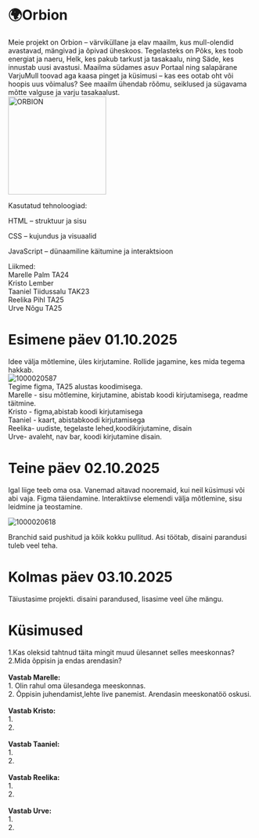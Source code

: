 # 🌍Orbion
Meie projekt on Orbion – värviküllane ja elav maailm, kus mull-olendid avastavad, mängivad ja õpivad üheskoos. Tegelasteks on Põks, kes toob energiat ja naeru, Helk, kes pakub tarkust ja tasakaalu, ning Säde, kes innustab uusi avastusi. Maailma südames asuv Portaal ning salapärane VarjuMull toovad aga kaasa pinget ja küsimusi – kas ees ootab oht või hoopis uus võimalus? See maailm ühendab rõõmu, seiklused ja sügavama mõtte valguse ja varju tasakaalust.  <br>
<img width="auto" height="200" alt="ORBION" src="https://github.com/user-attachments/assets/88bd5310-f1b5-4182-9df7-7723134983aa" /> <br>

Kasutatud tehnoloogiad: <br>

HTML – struktuur ja sisu  <br>

CSS – kujundus ja visuaalid  <br>

JavaScript – dünaamiline käitumine ja interaktsioon  <br>

Liikmed: <br>
Marelle Palm TA24 <br>
Kristo Lember <br>
Taaniel Tiidussalu TAK23 <br>
Reelika Pihl TA25 <br>
Urve Nõgu TA25 <br>

<h1>Esimene päev 01.10.2025</h1>

Idee välja mõtlemine, üles kirjutamine. Rollide jagamine, kes mida tegema hakkab. <br>
![1000020587](https://github.com/user-attachments/assets/1c07b071-55ec-4662-b230-0954a70a3509) <br>
Tegime figma, TA25 alustas koodimisega. <br> 
Marelle - sisu mõtlemine, kirjutamine,  abistab koodi kirjutamisega, readme täitmine. <br>
Kristo - figma,abistab koodi kirjutamisega <br>
Taaniel - kaart, abistabkoodi kirjutamisega <br>
Reelika- uudiste, tegelaste lehed,koodikirjutamine, disain <br>
Urve- avaleht, nav bar, koodi kirjutamine disain. <br>

<h1>Teine päev 02.10.2025</h1>

Igal liige teeb oma osa. Vanemad aitavad nooremaid, kui neil küsimusi või abi vaja. Figma täiendamine. Interaktiivse elemendi välja mõtlemine, sisu leidmine ja teostamine. <br>

![1000020618](https://github.com/user-attachments/assets/1a719ac8-1629-411e-aa4b-01b054d2993f) <br>

Branchid said pushitud ja kõik kokku pullitud. Asi töötab, disaini parandusi tuleb veel teha.


<h1>Kolmas päev 03.10.2025</h1>

Täiustasime projekti. disaini parandused, lisasime veel ühe mängu. 

<h1>Küsimused</h1>
1.Kas oleksid tahtnud täita mingit muud ülesannet selles meeskonnas? <br>
2.Mida õppisin ja endas arendasin? <br>
 <br>
<b>Vastab Marelle:</b> <br>
1.  Olin rahul oma ülesandega meeskonnas.<br>
2. Õppisin juhendamist,lehte live panemist. Arendasin meeskonatöö oskusi. <br>
<br>
<b>Vastab Kristo: </b> <br>
1. <br>
2. <br>

<br>
<b>Vastab Taaniel: </b> <br>
1. <br>
2. <br>

<br>
<b>Vastab Reelika: </b> <br>
1. <br>
2. <br>

<br>
<b>Vastab Urve: </b> <br>
1. <br>
2. <br>


